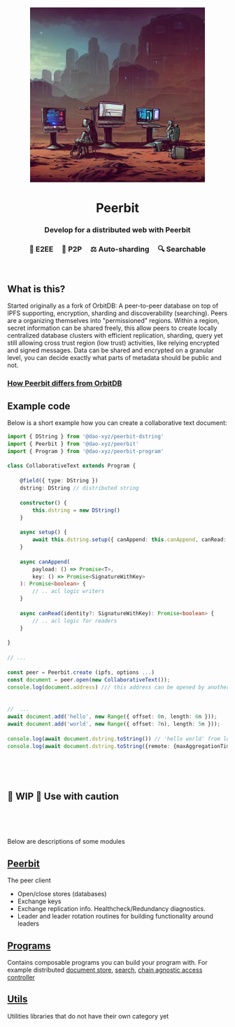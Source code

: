 
<br>
<p align="center">
    <img width="400" src="./peer.png"  alt="Peerbit icon Icon">
</p>

<h1 align="center">
    <strong>
        Peerbit
   </strong>
</h1>

<h3 align="center">
    Develop for a distributed web with Peerbit
</h3>

<h3 align="center">🤫 E2EE &nbsp; &nbsp; 👯 P2P &nbsp; &nbsp; ⚖️ Auto-sharding  &nbsp; &nbsp;  🔍 Searchable</h3>
<br>


## What is this?
Started originally as a fork of OrbitDB: A peer-to-peer database on top of IPFS supporting, encryption, sharding and discoverability (searching). Peers are a organizing themselves into "permissioned" regions. Within a region, secret information can be shared freely, this allow peers to create locally centralized database clusters with efficient replication, sharding, query yet still allowing cross trust region (low trust) activities, like relying encrypted and signed messages. Data can be shared and encrypted on a granular level, you can decide exactly what parts of metadata should be public and not.

### [How Peerbit differs from OrbitDB](./documentation/DIFFERENCE.md)


## Example code 
Below is a short example how you can create a collaborative text document: 

```typescript
import { DString } from '@dao-xyz/peerbit-dstring'
import { Peerbit } from '@dao-xyz/peerbit'
import { Program } from '@dao-xyz/peerbit-program'

class CollaborativeText extends Program {

    @field({ type: DString })
    dstring: DString // distributed string 

    constructor() {
        this.dstring = new DString()
    }

    async setup() {
        await this.dstring.setup({ canAppend: this.canAppend, canRead: this.canRead })
    }

    async canAppend(
        payload: () => Promise<T>,
        key: () => Promise<SignatureWithKey>
    ): Promise<boolean> {
        // .. acl logic writers
    }

    async canRead(identity?: SignatureWithKey): Promise<boolean> {
        // .. acl logic for readers
    }

}

// ... 

const peer = Peerbit.create (ipfs, options ...)
const document = peer.open(new CollaborativeText());
console.log(document.address) /// this address can be opened by another peer 


//  ... 
await document.add('hello', new Range({ offset: 0n, length: 6n }));
await document.add('world', new Range({ offset: 7n), length: 5n }));

console.log(await document.dstring.toString()) // 'hello world' from local store
console.log(await document.dstring.toString({remote: {maxAggregationTime: 3000 }})) // 'hello world' from peers

```

</br>
</br>
</br>

## 🚧 WIP 🚧  Use with caution

</br>
</br>
</br>

Below are descriptions of some modules

## [Peerbit](./packages/client)
The peer client
- Open/close stores (databases)
- Exchange keys
- Exchange replication info. Healthcheck/Redundancy diagnostics. 
- Leader and leader rotation routines for building functionality around leaders

## [Programs](./packages/programs)
Contains composable programs you can build your program with. For example distributed [document store](./packages/programs/data/ddoc), [search](./packages/programs/discovery/dsearch), [chain agnostic access controller](./packages/programs/acl/dynamic-access-controller) 

## [Utils](./packages/utils/)
Utilities libraries that do not have their own category yet
